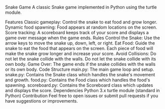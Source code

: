Snake Game
A classic Snake game implemented in Python using the turtle module.

Features
Classic gameplay: Control the snake to eat food and grow longer.
Dynamic food spawning: Food appears at random locations on the screen.
Score tracking: A scoreboard keeps track of your score and displays a game over message when the game ends.
Rules
Control the Snake: Use the arrow keys to move the snake up, down, left, or right.
Eat Food: Guide the snake to eat the food that appears on the screen. Each piece of food will make the snake grow longer and increase your score.
Avoid Collisions:
Do not let the snake collide with the walls.
Do not let the snake collide with its own body.
Game Over: The game ends if the snake collides with the walls or its own body.
Code Structure
main.py: The main game loop and setup.
snake.py: Contains the Snake class which handles the snake's movement and growth.
food.py: Contains the Food class which handles the food's spawning.
scoreboard.py: Contains the Scoreboard class which updates and displays the score.
Dependencies
Python 3.x
turtle module (standard in Python)
Contribution
Feel free to open issues or submit pull requests if you have suggestions or improvements.
